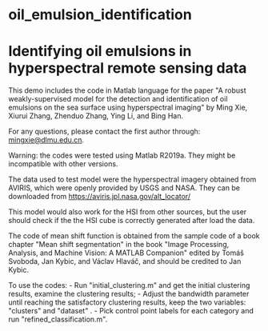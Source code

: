 # oil_emulsion_identification
# Identifying oil emulsions in hyperspectral remote sensing data
 
This demo includes the code in Matlab language for the paper "A robust weakly-supervised model for the detection and identification of oil emulsions on the sea surface using hyperspectral imaging"
by Ming Xie, Xiurui Zhang, Zhenduo Zhang, Ying Li, and Bing Han.

For any questions, please contact the first author through: mingxie@dlmu.edu.cn.

Warning: the codes were tested using Matlab R2019a. They might be incompatible with other versions.  

The data used to test model were the hyperspectral imagery obtained from AVIRIS, which were openly provided by USGS and NASA. They can be downloaded from https://aviris.jpl.nasa.gov/alt_locator/

This model would also work for the HSI from other sources, but the user should check if the the HSI cube is correctly generated after load the data. 

The code of mean shift function is obtained from the sample code of a book chapter "Mean shift segmentation" in the book "Image Processing, Analysis, and Machine Vision: A MATLAB Companion" edited by Tomáš Svoboda, Jan Kybic, and Václav Hlaváč, and should be credited to Jan Kybic.


To use the codes:
    - Run "initial_clustering.m" and get the initial clustering results, examine the clustering results;
    - Adjust the bandwidth parameter until reaching the satisfactory clustering results, keep the two variables: "clusters" and "dataset" .
    - Pick control point labels for each category and run "refined_classification.m".
